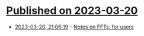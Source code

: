 # [Published on 2023-03-20](index.md)

* [2023-03-20, 21:06:19](https://lobste.rs/s/dgnbim/notes_on_ffts_for_users) - [Notes on FFTs: for users](https://fgiesen.wordpress.com/2023/03/19/notes-on-ffts-for-users/)
